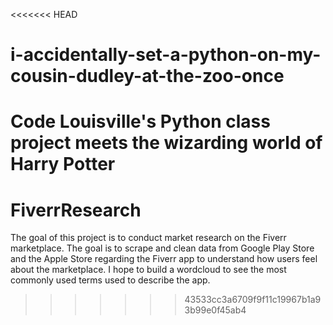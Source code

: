 <<<<<<< HEAD
# i-accidentally-set-a-python-on-my-cousin-dudley-at-the-zoo-once
Code Louisville's Python class project meets the wizarding world of Harry Potter
=======
# FiverrResearch
The goal of this project is to conduct market research on the Fiverr marketplace. The goal is to scrape and clean data from Google Play Store and the Apple Store regarding the Fiverr app to understand how users feel about the marketplace.
I hope to build a wordcloud to see the most commonly used terms used to describe the app.
>>>>>>> 43533cc3a6709f9f11c19967b1a93b99e0f45ab4
